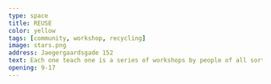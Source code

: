 ```yaml
---
type: space
title: REUSE
color: yellow
tags: [community, workshop, recycling]
image: stars.png
address: Jaegergaardsgade 152
text: Each one teach one is a series of workshops by people of all sorts of skills. Hold in Frontloberne. Check website for the upcoming events.
opening: 9-17
---
```

